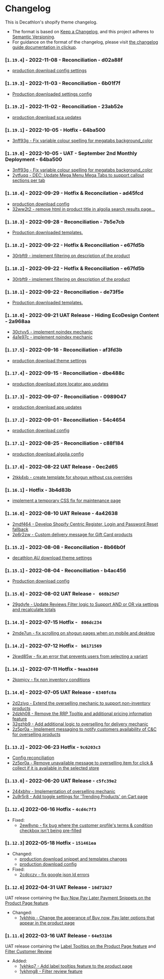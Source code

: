 # Changelog
This is Decathlon's shopify theme changelog.

- The format is based on [Keep a Changelog](https://keepachangelog.com/en/1.0.0/),
and this project adheres to [Semantic Versioning](https://semver.org/spec/v2.0.0.html).
- For guidance on the format of the changelog, please visit [the changelog guide documentation in clickup](https://app.clickup.com/2702900/v/dc/2jfhm-1108).

### [`1.19.4`] - 2022-11-08 - Reconciliation - d02a88f
- [production download config settings](https://github.com/DecathlonDigitalAU/decathlon-au-shopify-theme/commit/d02a88fcfb82b873c61904fc02b755959e9001de)
### [`1.19.3`] - 2022-11-03 - Reconciliation - 6b01f7f
- [Production downloaded settings config](https://github.com/DecathlonDigitalAU/decathlon-au-shopify-theme/commit/6b01f7f787f34c752f2004fab7febc91f010fa77)
### [`1.19.2`] - 2022-11-02 - Reconciliation - 23ab52e
- [production download sca updates](https://github.com/DecathlonDigitalAU/decathlon-au-shopify-theme/commit/23ab52e9b2fc6662f21d03fdb9d179f450ce57e0)

### [`1.19.1`] - 2022-10-05 - Hotfix - 64ba500
- [3nff93g - Fix variable colour spelling for megatabs background_color](https://github.com/DecathlonDigitalAU/decathlon-au-shopify-theme/commit/64ba500e1b0bab52836f9ec63d799575ca8ea5c2)

### [`1.19.0`] - 2022-10-05 - UAT - September 2nd Monthly Deployment - 64ba500
- [3nff93g - Fix variable colour spelling for megatabs background_color](https://github.com/DecathlonDigitalAU/decathlon-au-shopify-theme/commit/64ba500e1b0bab52836f9ec63d799575ca8ea5c2)
- [2ytfuqq - DEC: Update Mega Menu Mega Tabs to support callout sections per tab](https://github.com/DecathlonDigitalAU/decathlon-au-shopify-theme/search?q=2ytfuqq&type=commits) 

### [`1.18.4`] - 2022-09-29 - Hotfix & Reconcilation - ad45fcd
- [production download config](https://github.com/DecathlonDigitalAU/decathlon-au-shopify-theme/commit/ad45fcdf7938ef198bd10832efc4ae97a5e3d675)
- [32ww2t2 - remove html in product title in algolia search results page… ](https://github.com/DecathlonDigitalAU/decathlon-au-shopify-theme/commit/5381324033dee1e9ec641c49945cd28828530dfc)

### [`1.18.3`] - 2022-09-28 - Reconciliation - 7b5e7cb
- [Production downloaded templates.](https://github.com/DecathlonDigitalAU/decathlon-au-shopify-theme/commit/7b5e7cb582e1cea279b1193ddbea7f061cf4fa72)

### [`1.18.2`] - 2022-09-22 - Hotfix & Reconciliation - e67fd5b
- [30rbft9 - implement filtering on description of the product](https://github.com/DecathlonDigitalAU/decathlon-au-shopify-theme/commit/e67fd5bd79ef1def5fa494e98148702fedcd3221)

### [`1.18.2`] - 2022-09-22 - Hotfix & Reconciliation - e67fd5b
- [30rbft9 - implement filtering on description of the product](https://github.com/DecathlonDigitalAU/decathlon-au-shopify-theme/commit/e67fd5bd79ef1def5fa494e98148702fedcd3221)
### [`1.18.1`] - 2022-09-22 - Reconciliation - de73f5e
- [Production downloaded templates.](https://github.com/DecathlonDigitalAU/decathlon-au-shopify-theme/commit/de73f5e111f7c1a89b535cf4cc016708066a0826)

### [`1.18.0`] - 2022-09-21 UAT Release - Hiding EcoDesign Content - 2a968aa
- [30ctyv5 - implement noindex mechanic](https://github.com/DecathlonDigitalAU/decathlon-au-shopify-theme/commit/2a968aa8f2e356648792158bc9a7b1f69481d322)
- [4a1e97c - implement noindex mechanic](https://github.com/DecathlonDigitalAU/decathlon-au-shopify-theme/commit/4a1e97c28ff55fcb87af9cccc851455514e66072)

### [`1.17.5`] - 2022-09-16 - Reconciliation - af3fd3b
- [production download theme settings](https://github.com/DecathlonDigitalAU/decathlon-au-shopify-theme/commit/af3fd3b1524ea8a66dcc76bbe13378c389a334ef)
### [`1.17.4`] - 2022-09-15 - Reconciliation - dbe488c
- [production download store locator app updates](https://github.com/DecathlonDigitalAU/decathlon-au-shopify-theme/commit/dbe488cc26ad882856e11ee9b455b1923c2b9533)
### [`1.17.3`] - 2022-09-07 - Reconciliation - 0989047
- [production download app updates](https://github.com/DecathlonDigitalAU/decathlon-au-shopify-theme/commit/0989047db24e1aad92e41bf3aed08d4f4ccba559)
### [`1.17.2`] - 2022-09-01 - Reconciliation - 54c4654
- [production download config](https://github.com/DecathlonDigitalAU/decathlon-au-shopify-theme/commit/54c4654114a13fbbd42b93fe5e2d7ff25ec139d9)
### [`1.17.1`] - 2022-08-25 - Reconciliation - c88f184
- [production download algolia config](https://github.com/DecathlonDigitalAU/decathlon-au-shopify-theme/commit/c88f1848190962c95b5fd46f4ec8c9f58d6284ed)

### [`1.17.0`] - 2022-08-22 UAT Release - 0ec2d65
- [2tkk4xb - create template for shogun without css overrides](https://github.com/DecathlonDigitalAU/decathlon-au-shopify-theme/commit/0ec2d654de4827f6a18881e8678ce97927fa4e32)
### [`1.16.1`] - Hotfix - 3b4d83b
- [implement a temporary CSS fix for maintenance page](https://github.com/DecathlonDigitalAU/decathlon-au-shopify-theme/commit/3b4d83b5de6b2d55f7f92821f26d89c46a8fde41)

### [`1.16.0`] - 2022-08-10 UAT Release - 4a42638
- [2mdf464 - Develop Shopify Centric Register, Login and Password Reset fallback](https://github.com/DecathlonDigitalAU/decathlon-au-shopify-theme/search?q=2mdf464&type=commits) 
- [2p6r2zw - Custom delivery message for Gift Card products](https://github.com/DecathlonDigitalAU/decathlon-au-shopify-theme/search?q=2p6r2zw&type=commits)

### [`1.15.2`] - 2022-08-08 - Reconciliation - 8b66b0f
- [decathlon AU download theme settings](https://github.com/DecathlonDigitalAU/decathlon-au-shopify-theme/commit/8b66b0fa9880dbe18a6e558c80f45200cf025b04)

### [`1.15.1`] - 2022-08-04 - Reconciliation - b4ac456
- [Production download config](https://github.com/DecathlonDigitalAU/decathlon-au-shopify-theme/commit/b4ac456fa77f2cc58ff83193b231382f4e288acf)

### [`1.15.0`] - 2022-08-02 UAT Release - ` 668b25d7`
- [29gdyfe - Update Reviews Filter logic to Support AND or OR via settings and recalculate totals](https://github.com/DecathlonDigitalAU/decathlon-au-shopify-theme/search?q=29gdyfe&type=commits)

### [`1.14.3`] - 2022-07-15 Hotfix - ` 806dc234`
- [2mde7un - fix scrolling on shogun pages when on mobile and desktop](https://github.com/DecathlonDigitalAU/decathlon-au-shopify-theme/search?q=2mde7un&type=commits)

### [`1.14.2`] - 2022-07-12 Hotfix - ` b6171569`
- [2kwd85w - fix an error that prevents users from selecting a variant](https://github.com/DecathlonDigitalAU/decathlon-au-shopify-theme/search?q=2kwd85w&type=commits)

### [`1.14.1`] - 2022-07-11 Hotfix - `9eaa3840`
- [2kpmjcy - fix non inventory conditions](https://github.com/DecathlonDigitalAU/decathlon-au-shopify-theme/search?q=2kpmjcy&type=commits)

### [`1.14.0`] - 2022-07-05 UAT Release - `6340fc8a`
- [2d2zjyq - Extend the overselling mechanic to support non-inventory products](https://github.com/DecathlonDigitalAU/decathlon-au-shopify-theme/search?q=2d2zjyq&type=commits)
- [2dzkh08 - Remove the RRP Tooltip and additional pricing information feature](https://github.com/DecathlonDigitalAU/decathlon-au-shopify-theme/search?q=2dzkh08&type=commits)
- [32gzhb9 - Add additional logic to overselling for delivery mechanic](https://github.com/DecathlonDigitalAU/decathlon-au-shopify-theme/search?q=32gzhb9&type=commits)
- [2z5pr0a - Implement messaging to notify customers availability of C&C for overselling products](https://github.com/DecathlonDigitalAU/decathlon-au-shopify-theme/search?q=2z5pr0a&type=commits)

### [`1.13.2`] - 2022-06-23 Hotfix - `9c6203c3`
- [Config reconciliation](https://github.com/DecathlonDigitalAU/decathlon-au-shopify-theme/commit/f2a5aa2fc27ce5c031a867af45c68139fff6b224)
- [2z5pr0a - Remove unavailable message to overselling item for click & collect if it is available in the selected store](https://github.com/DecathlonDigitalAU/decathlon-au-shopify-theme/commit/9c6203c312bc0966410f8b614227afaaf8a0ebfd)

### [`1.13.0`] - 2022-06-20 UAT Release - `c5fc39e2`
- [244xbhv - Implementation of overselling mechanic](https://github.com/DecathlonDigitalAU/decathlon-au-shopify-theme/search?q=244xbhv&type=commits)
- [2u9r5r8 - Add toggle settings for 'Trending Products' on Cart page](https://github.com/DecathlonDigitalAU/decathlon-au-shopify-theme/search?q=2u9r5r8&type=commits)

### [`1.12.4`] 2022-06-16 Hotfix - `4cd4c7f3`
- Fixed:
  - [2ew8vnp - fix bug where the customer profile's terms & condition checkbox isn't being pre-filled](https://github.com/DecathlonDigitalAU/decathlon-au-shopify-theme/commit/4cd4c7f385d276f958ffb639a07b2ec14b111434)

### [`1.12.3`] 2022-05-18 Hotfix - `151461ea`
- Changed:
  - [production download snippet and templates changes](https://github.com/DecathlonDigitalAU/decathlon-au-shopify-theme/commit/0c9c017937b4cdd9248d3eabc71b181a94808f5d)
  - [production download config](https://github.com/DecathlonDigitalAU/decathlon-au-shopify-theme/commit/17b8253432e27fb140d12b10e2fd456d18f07ab1)
- Fixed:
  - [2cdcczv - fix google json ld errors](https://github.com/DecathlonDigitalAU/decathlon-au-shopify-theme/commit/151461ea0d92101a2a6a77e8e708f69a70094d72)

### [`1.12.0`] 2022-04-31 UAT Release - `16d71b27`
UAT release containing the [Buy Now Pay Later Payment Snippets on the Product Page feature](https://app.clickup.com/t/23ej6h0).
- Changed:
  - [1ykhhjp - Change the apperance of Buy now, Pay later options that appear in the product page ](https://github.com/DecathlonDigitalAU/decathlon-au-shopify-theme/search?q=1ykhhjp&type=commits)

### [`1.11.0`] 2022-03-16 UAT Release - `64e531b6`
UAT release containing the [Label Tooltips  on the Product Page feature](https://app.clickup.com/t/1ykhkq7) and [Filter Customer Review](https://app.clickup.com/t/1ykhmg8)
- Added:
  - [1ykhkq7 - Add label tooltips feature to the product page](https://github.com/DecathlonDigitalAU/decathlon-au-shopify-theme/search?q=1ykhkq7&type=commits)
  - [1ykhmg8 - Filter review feature](https://github.com/DecathlonDigitalAU/decathlon-au-shopify-theme/search?q=1ykhmg8&type=commits)
